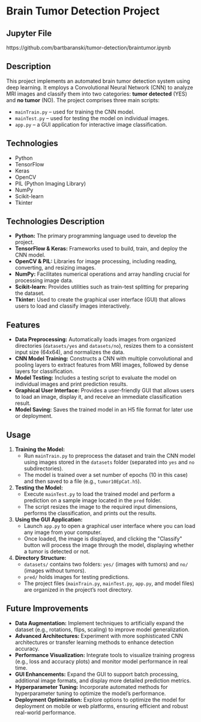 <h1>Brain Tumor Detection Project</h1>

<h2>Jupyter File</h2>
<p>https://github.com/bartbaranski/tumor-detection/braintumor.ipynb</p>

<h2>Description</h2>
<p>
  This project implements an automated brain tumor detection system using deep learning. It employs a Convolutional Neural Network (CNN) to analyze MRI images and classify them into two categories: <strong>tumor detected</strong> (YES) and <strong>no tumor</strong> (NO). The project comprises three main scripts:
</p>
<ul>
  <li><code>mainTrain.py</code> – used for training the CNN model.</li>
  <li><code>mainTest.py</code> – used for testing the model on individual images.</li>
  <li><code>app.py</code> – a GUI application for interactive image classification.</li>
</ul>

<h2>Technologies</h2>
<ul>
  <li>Python</li>
  <li>TensorFlow</li>
  <li>Keras</li>
  <li>OpenCV</li>
  <li>PIL (Python Imaging Library)</li>
  <li>NumPy</li>
  <li>Scikit-learn</li>
  <li>Tkinter</li>
</ul>

<h2>Technologies Description</h2>
<ul>
  <li><strong>Python:</strong> The primary programming language used to develop the project.</li>
  <li><strong>TensorFlow &amp; Keras:</strong> Frameworks used to build, train, and deploy the CNN model.</li>
  <li><strong>OpenCV &amp; PIL:</strong> Libraries for image processing, including reading, converting, and resizing images.</li>
  <li><strong>NumPy:</strong> Facilitates numerical operations and array handling crucial for processing image data.</li>
  <li><strong>Scikit-learn:</strong> Provides utilities such as train-test splitting for preparing the dataset.</li>
  <li><strong>Tkinter:</strong> Used to create the graphical user interface (GUI) that allows users to load and classify images interactively.</li>
</ul>

<h2>Features</h2>
<ul>
  <li><strong>Data Preprocessing:</strong> Automatically loads images from organized directories (<code>datasets/yes</code> and <code>datasets/no</code>), resizes them to a consistent input size (64x64), and normalizes the data.</li>
  <li><strong>CNN Model Training:</strong> Constructs a CNN with multiple convolutional and pooling layers to extract features from MRI images, followed by dense layers for classification.</li>
  <li><strong>Model Testing:</strong> Includes a testing script to evaluate the model on individual images and print prediction results.</li>
  <li><strong>Graphical User Interface:</strong> Provides a user-friendly GUI that allows users to load an image, display it, and receive an immediate classification result.</li>
  <li><strong>Model Saving:</strong> Saves the trained model in an H5 file format for later use or deployment.</li>
</ul>

<h2>Usage</h2>
<ol>
  <li>
    <strong>Training the Model:</strong>
    <ul>
      <li>Run <code>mainTrain.py</code> to preprocess the dataset and train the CNN model using images stored in the <code>datasets</code> folder (separated into <code>yes</code> and <code>no</code> subdirectories).</li>
      <li>The model is trained over a set number of epochs (10 in this case) and then saved to a file (e.g., <code>tumor10EpCat.h5</code>).</li>
    </ul>
  </li>
  <li>
    <strong>Testing the Model:</strong>
    <ul>
      <li>Execute <code>mainTest.py</code> to load the trained model and perform a prediction on a sample image located in the <code>pred</code> folder.</li>
      <li>The script resizes the image to the required input dimensions, performs the classification, and prints out the results.</li>
    </ul>
  </li>
  <li>
    <strong>Using the GUI Application:</strong>
    <ul>
      <li>Launch <code>app.py</code> to open a graphical user interface where you can load any image from your computer.</li>
      <li>Once loaded, the image is displayed, and clicking the "Classify" button will process the image through the model, displaying whether a tumor is detected or not.</li>
    </ul>
  </li>
  <li>
    <strong>Directory Structure:</strong>
    <ul>
      <li><code>datasets/</code> contains two folders: <code>yes/</code> (images with tumors) and <code>no/</code> (images without tumors).</li>
      <li><code>pred/</code> holds images for testing predictions.</li>
      <li>The project files (<code>mainTrain.py</code>, <code>mainTest.py</code>, <code>app.py</code>, and model files) are organized in the project’s root directory.</li>
    </ul>
  </li>
</ol>

<h2>Future Improvements</h2>
<ul>
  <li><strong>Data Augmentation:</strong> Implement techniques to artificially expand the dataset (e.g., rotations, flips, scaling) to improve model generalization.</li>
  <li><strong>Advanced Architectures:</strong> Experiment with more sophisticated CNN architectures or transfer learning methods to enhance detection accuracy.</li>
  <li><strong>Performance Visualization:</strong> Integrate tools to visualize training progress (e.g., loss and accuracy plots) and monitor model performance in real time.</li>
  <li><strong>GUI Enhancements:</strong> Expand the GUI to support batch processing, additional image formats, and display more detailed prediction metrics.</li>
  <li><strong>Hyperparameter Tuning:</strong> Incorporate automated methods for hyperparameter tuning to optimize the model’s performance.</li>
  <li><strong>Deployment Optimization:</strong> Explore options to optimize the model for deployment on mobile or web platforms, ensuring efficient and robust real-world performance.</li>
</ul>
